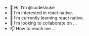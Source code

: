 - 👋 Hi, I’m @codeshuke
- 👀 I’m interested in react native.
- 🌱 I’m currently learning react native.
- 💞️ I’m looking to collaborate on ...
- 📫 How to reach me ...

<!---
codeshuke/codeshuke is a ✨ special ✨ repository because its `README.md` (this file) appears on your GitHub profile.
You can click the Preview link to take a look at your changes.
--->
